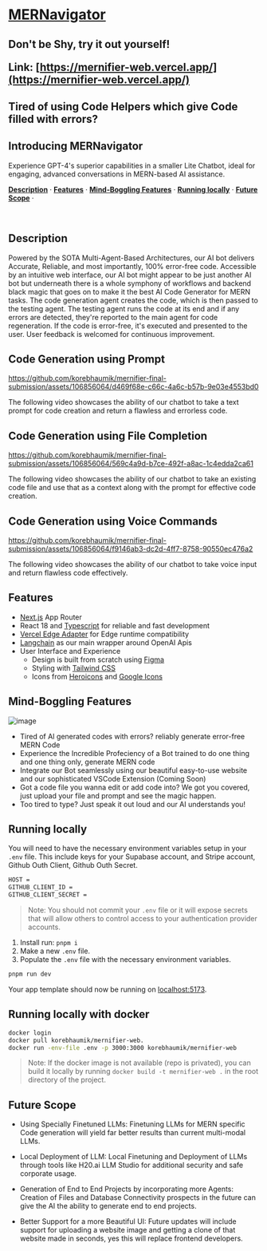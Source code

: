 <a href="https://mernifier-web.vercel.app/">
    <h1>MERNavigator</h1>
</a>

<h2>
Don't be Shy, try it out yourself!

**Link:** [https://mernifier-web.vercel.app/](https://mernifier-web.vercel.app/)
</h2>

<h2>
    Tired of using Code Helpers which give Code filled with errors?
</h2>
<h2>
    Introducing MERNavigator
</h2>

<p >
    Experience GPT-4's superior capabilities in a smaller Lite Chatbot, ideal for engaging, advanced conversations in MERN-based AI assistance.
</p>

<p >
  <a href="#description"><strong>Description</strong></a> ·
  <a href="#features"><strong>Features</strong></a> ·
  <a href="#mind-boggling-features"><strong>Mind-Boggling Features</strong></a> ·
  <a href="#running-locally"><strong>Running locally</strong></a> ·
  <a href="#future-scope"><strong>Future Scope</strong></a> ·
</p>
<br/>

## Description

Powered by the SOTA Multi-Agent-Based Architectures, our AI bot delivers Accurate, Reliable, and most importantly, 100% error-free code. Accessible by an intuitive web interface, our AI bot might appear to be just another AI bot but underneath there is a whole symphony of workflows and backend black magic that goes on to make it the best AI Code Generator for MERN tasks. The code generation agent creates the code, which is then passed to the testing agent. The testing agent runs the code at its end and if any errors are detected, they're reported to the main agent for code regeneration. If the code is error-free, it's executed and presented to the user. User feedback is welcomed for continuous improvement.



## Code Generation using Prompt

https://github.com/korebhaumik/mernifier-final-submission/assets/106856064/d469f68e-c66c-4a6c-b57b-9e03e4553bd0

The following video showcases the ability of our chatbot to take a text prompt for code creation and return a flawless and errorless code.


## Code Generation using File Completion

https://github.com/korebhaumik/mernifier-final-submission/assets/106856064/569c4a9d-b7ce-492f-a8ac-1c4edda2ca61

The following video showcases the ability of our chatbot to take an existing code file and use that as a context along with the prompt for effective code creation.


## Code Generation using Voice Commands

https://github.com/korebhaumik/mernifier-final-submission/assets/106856064/f9146ab3-dc2d-4ff7-8758-90550ec476a2

The following video showcases the ability of our chatbot to take voice input and return flawless code effectively.


## Features


- [Next.js](https://nextjs.org/) App Router
- React 18 and [Typescript](https://vercel.com/ai) for reliable and fast development
- [Vercel Edge Adapter](https://vercel.com/docs/functions/edge-functions) for Edge runtime compatibility
- [Langchain](https://www.langchain.com/) as our main wrapper around OpenAI Apis
- User Interface and Experience
  - Design is built from scratch using [Figma](https://www.figma.com/)
  - Styling with [Tailwind CSS](https://tailwindcss.com)
  - Icons from [Heroicons](https://heroicons.com) and [Google Icons](https://fonts.google.com/icons)


## Mind-Boggling Features

![image](https://github.com/korebhaumik/mernifier-final-submission/assets/106856064/d5bf96bb-bf57-496b-8cc1-dece8b19d2dc)

- Tired of AI generated codes with errors? reliably generate error-free MERN Code
- Experience the Incredible Profeciency of a Bot trained to do one thing and one thing only, generate MERN code
- Integrate our Bot seamlessly using our beautiful easy-to-use website and our sophisticated VSCode Extension (Coming Soon)
- Got a code file you wanna edit or add code into? We got you covered, just upload your file and prompt and see the magic happen.
- Too tired to type? Just speak it out loud and our AI understands you!

## Running locally

You will need to have the necessary environment variables setup in your `.env` file.
This include keys for your Supabase account, and Stripe account, Github Outh Client, Github Outh Secret. 
    
```bash
HOST =
GITHUB_CLIENT_ID =
GITHUB_CLIENT_SECRET =
```

> Note: You should not commit your `.env` file or it will expose secrets that will allow others to control access to your authentication provider accounts.

1. Install run: `pnpm i`
2. Make a new `.env` file.
3. Populate the `.env` file with the necessary environment variables.

```bash
pnpm run dev
```

Your app template should now be running on [localhost:5173](http://localhost:5173/).

## Running locally with docker

```bash
docker login
docker pull korebhaumik/mernifier-web.
docker run -env-file .env -p 3000:3000 korebhaumik/mernifier-web
```

> Note: If the docker image is not available (repo is privated), you can build it locally by running `docker build -t mernifier-web .` in the root directory of the project.


## Future Scope

- Using Specially Finetuned LLMs:
    Finetuning LLMs for MERN specific Code generation will yield far better results than current multi-modal LLMs.

- Local Deployment of LLM:
    Local Finetuning and Deployment of LLMs through tools like H20.ai LLM Studio for additional security and safe corporate usage.

- Generation of End to End Projects by incorporating more Agents:
    Creation of Files and Database Connectivity prospects in the future can give the AI the 	ability to generate end to end projects.

- Better Support for a more Beautiful UI:
    Future updates will include support for uploading a website image and getting a clone of that website made in seconds, yes this will replace frontend developers.
